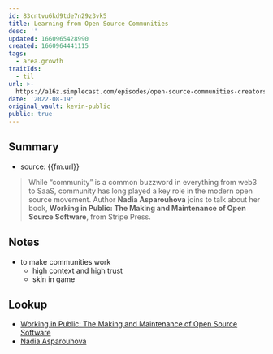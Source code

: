 ```yaml
---
id: 83cntvu6kd9tde7n29z3vk5
title: Learning from Open Source Communities
desc: ''
updated: 1660965428990
created: 1660964441115
tags:
  - area.growth
traitIds:
  - til
url: >-
  https://a16z.simplecast.com/episodes/open-source-communities-creators-rerun-_j2VDSSF
date: '2022-08-19'
original_vault: kevin-public
public: true
---
```


## Summary
- source: {{fm.url}}

> While “community” is a common buzzword in everything from web3 to SaaS, community has long played a key role in the modern open source movement. Author **Nadia Asparouhova** joins to talk about her book, **Working in Public: The Making and Maintenance of Open Source Software**, from Stripe Press.

## Notes
- to make communities work
  - high context and high trust
  - skin in game

## Lookup
- [Working in Public: The Making and Maintenance of Open Source Software](https://www.amazon.com/dp/0578675862/)
- [Nadia Asparouhova](https://nadia.xyz/)
